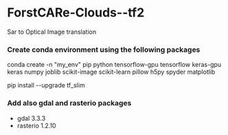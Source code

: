 # ForstCARe-Clouds--tf2
Sar to Optical Image translation

### Create conda environment using the following packages
conda create -n "my_env" pip python tensorflow-gpu tensorflow keras-gpu keras numpy joblib scikit-image scikit-learn pillow h5py spyder matplotlib 

pip install --upgrade tf_slim

### Add also gdal and rasterio packages
- gdal 3.3.3
- rasterio 1.2.10 


